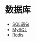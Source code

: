 # 数据库

* [SQL语句](/chapters/database/sql.md)
* [MySQL](/chapters/database/mysql.md)
* [Redis](/chapters/database/redis.md)
